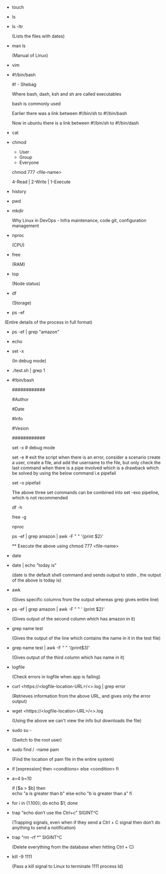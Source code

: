 - touch 
 
- ls 
 
- ls -ltr
  
  (Lists the files with dates)
 
-  man ls

   (Manual of Linux)
 
- vim  
 
- #!/bin/bash 
  
  #! - Shebag 
  
  Where bash, dash, ksh and sh are called executables 
   
  bash is commonly used 
   
  Earlier there was a link between #!/bin/sh to #!/bin/bash 
   
  Now in ubuntu there is a link between #!/bin/sh to #!/bin/dash 
  
- cat 
  
- chmod  
 
  -   User 
  -   Group 
  -   Everyone   
 
   chmod 777 &lt;file-name&gt; 
 
   4-Read | 2-Write | 1-Execute 
 
- history 
 
- pwd 
 
- mkdir  
 
  Why Linux in DevOps - Infra maintenance, code git, configuration management 
 
- nproc
  
  (CPU) 
  
- free 

  (RAM)
  
- top 

  (Node status)
 
- df
  
  (Storage) 
  
- ps -ef 

 (Entire details of the process in full format)  
  
- ps -ef | grep "amazon"  
  
- echo  
 
- set -x 

  (In debug mode) 
  
- ./test.sh | grep 1 
 
 
-  #!bin/bash 

   ############ 

    #Author 

    #Date 

    #Info 

    #Vesion 

    ############ 

    set -x   # debug mode 

    set -e   # exit the script when there is an error, consider a scenario create a user, create a file, and add the username to the file, but only check the last command when there is a pipe involved which is a drawback which be solved 
    by using the below command i.e pipefail 

    set -o pipefail 
     
    The above three set commands can be combined into set -exo pipeline, which is not recommended  

    df -h 

    free -g 

    nproc 

    ps -ef | grep amazon | awk -F " " '{print $2}' 

    ** Execute the above using chmod 777 &lt;file-name&gt; 
 
- date 
 
- date | echo "today is"
  
  (date is the default shell command and sends output to stdin , the output of the above is today is)
 
- awk 

  (Gives specific columns from the output whereas grep gives entire line)
 
- ps -ef | grep amazon | awk -F " " ' {print $2}' 

  (Gives output of the second column which has amazon in it)
 
- grep name test 

  (Gives the output of the line which contains the name in it in the test file)
 
- grep name test | awk -F " " '{print$3)' 

  (Gives output of the third column which has name in it)
 
- logfile  

  (Check errors in logfile when app is failing)
 
- curl &lt;https://&lt;logfile-location-URL&gt;/&lt;&gt;.log | grep error 

  (Retrieves information from the above URL, and gives only the error output)
 
- wget &lt;https://&lt;logfile-location-URL&gt;/&lt;&gt;.log 

  (Using the above we can't view the info but downloads the file)  
 
- sudo su -  

  (Switch to the root user)
 
- sudo find / -name pam 

  (Find the location of pam file in the entire system) 
 
- if [expression] 
     then 
  &lt;condtions&gt; 
      else 
  &lt;condition&gt; 
      fi 
 
- a=4 
     b=10 
 
     if [$a &gt; $b] 
     then  
     echo "a is greater than b" 
     else 
     echo "b is greater than a" 
      fi 
 
- for i in {1.100}; do echo $1; done 
 
- trap "echo don’t use the Ctrl+c" SIGINT^C 

  (Trapping signals, even when if they send a Ctrl + C signal then don’t do anything to send a notification)
 
- trap "rm -rf *" SIGINT^C 

  (Delete everything from the database when hitting Ctrl + C)
 
- kill -9 1111 

  (Pass a kill signal to Linux to terminate 1111 process Id)
